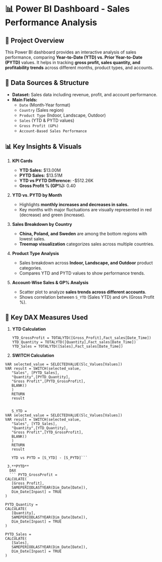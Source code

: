 # 📊 Power BI Dashboard - Sales Performance Analysis

## 📌 Project Overview
This Power BI dashboard provides an interactive analysis of sales performance, comparing **Year-to-Date (YTD) vs. Prior Year-to-Date (PYTD)** values. It helps in tracking **gross profit, sales quantity, and profitability trends** across different months, product types, and accounts.

## 📂 Data Sources & Structure
- **Dataset:** Sales data including revenue, profit, and account performance.
- **Main Fields:**
  - `Date` (Month-Year format)
  - `Country` (Sales region)
  - `Product Type` (Indoor, Landscape, Outdoor)
  - `Sales` (YTD & PYTD values)
  - `Gross Profit (GP%)`
  - `Account-Based Sales Performance`

## 📊 Key Insights & Visuals
1. **KPI Cards**
   - **YTD Sales:** $13.00M
   - **PYTD Sales:** $13.51M
   - **YTD vs PYTD Difference:** -$512.26K
   - **Gross Profit % (GP%):** 0.40

2. **YTD vs. PYTD by Month**
   - Highlights **monthly increases and decreases in sales.**
   - Key months with major fluctuations are visually represented in red (decrease) and green (increase).

3. **Sales Breakdown by Country**
   - **China, Poland, and Sweden** are among the bottom regions with lowest sales.
   - **Treemap visualization** categorizes sales across multiple countries.

4. **Product Type Analysis**
   - Sales breakdown across **Indoor, Landscape, and Outdoor** product categories.
   - Compares YTD and PYTD values to show performance trends.

5. **Account-Wise Sales & GP% Analysis**
   - Scatter plot to analyze **sales trends across different accounts**.
   - Shows correlation between `S_YTD` (Sales YTD) and `GP%` (Gross Profit %).

## 🔢 Key DAX Measures Used
1. **YTD Calculation**
   ```DAX
   YTD_GrossProfit = TOTALYTD([Gross_Profit],Fact_sales[Date_Time])
   YTD_Quantity = TOTALYTD([Quantity],Fact_sales[Date_Time])
   YTD_Sales = TOTALYTD([Sales],Fact_sales[Date_Time])

2. **SWITCH Calculation**
 ```S_PYTD =
VAR selected_value = SELECTEDVALUE(Slc_Values[Values]) 
 VAR result = SWITCH(selected_value,
    "Sales", [PYTD_Sales],
    "Quantity",[PYTD_Quantity],
    "Gross Profit",[PYTD_GrossProfit],
    BLANK()
    )
    RETURN
    result


    S_YTD = 
VAR selected_value = SELECTEDVALUE(Slc_Values[Values])
VAR result = SWITCH(selected_value,
    "Sales", [YTD_Sales],
    "Quantity",[YTD_Quantity],
    "Gross Profit",[YTD_GrossProfit],
    BLANK()
    )
    RETURN
    result

    YTD vs PYTD = [S_YTD] - [S_PYTD]```

  3.**PYTD**
   DAX
   ``` PYTD_GrossProfit = 
CALCULATE(
    [Gross_Profit], 
    SAMEPERIODLASTYEAR(Dim_Date[Date]), 
    Dim_Date[Inpast] = TRUE
)

PYTD_Quantity = 
CALCULATE(
    [Quantity], 
    SAMEPERIODLASTYEAR(Dim_Date[Date]), 
    Dim_Date[Inpast] = TRUE
)

PYTD_Sales = 
CALCULATE(
    [Sales], 
    SAMEPERIODLASTYEAR(Dim_Date[Date]), 
    Dim_Date[Inpast] = TRUE
)

    
